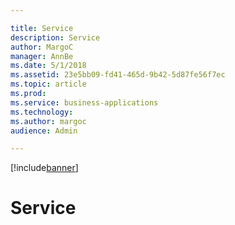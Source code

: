```yaml
---

title: Service
description: Service
author: MargoC
manager: AnnBe
ms.date: 5/1/2018
ms.assetid: 23e5bb09-fd41-465d-9b42-5d87fe56f7ec
ms.topic: article
ms.prod: 
ms.service: business-applications
ms.technology: 
ms.author: margoc
audience: Admin

---
```


[!include[banner](../../includes/banner.md)]

#  Service



